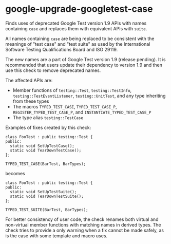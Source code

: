 google-upgrade-googletest-case
==============================

Finds uses of deprecated Google Test version 1.9 APIs with names
containing `case` and replaces them with equivalent APIs with `suite`.

All names containing `case` are being replaced to be consistent with the
meanings of "test case" and "test suite" as used by the International
Software Testing Qualifications Board and ISO 29119.

The new names are a part of Google Test version 1.9 (release pending).
It is recommended that users update their dependency to version 1.9 and
then use this check to remove deprecated names.

The affected APIs are:

-   Member functions of `testing::Test`, `testing::TestInfo`,
    `testing::TestEventListener`, `testing::UnitTest`, and any type
    inheriting from these types
-   The macros `TYPED_TEST_CASE`, `TYPED_TEST_CASE_P`,
    `REGISTER_TYPED_TEST_CASE_P`, and `INSTANTIATE_TYPED_TEST_CASE_P`
-   The type alias `testing::TestCase`

Examples of fixes created by this check:

    class FooTest : public testing::Test {
    public:
      static void SetUpTestCase();
      static void TearDownTestCase();
    };

    TYPED_TEST_CASE(BarTest, BarTypes);

becomes

    class FooTest : public testing::Test {
    public:
      static void SetUpTestSuite();
      static void TearDownTestSuite();
    };

    TYPED_TEST_SUITE(BarTest, BarTypes);

For better consistency of user code, the check renames both virtual and
non-virtual member functions with matching names in derived types. The
check tries to provide a only warning when a fix cannot be made safely,
as is the case with some template and macro uses.

